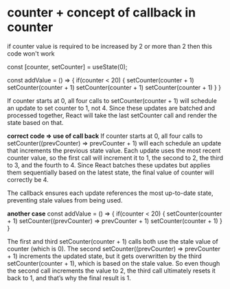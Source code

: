 # counter + concept of callback in counter

if counter value is required to be increased by 2 or more than 2 then this code won't work

const [counter, setCounter] = useState(0);

  const addValue = () => {
    if(counter < 20) {
      setCounter(counter + 1) 
      setCounter(counter + 1)
      setCounter(counter + 1)
      setCounter(counter + 1)
    }
  }

If counter starts at 0, all four calls to setCounter(counter + 1) will schedule an update to set counter to 1, not 4. Since these updates are batched and processed together, React will take the last setCounter call and render the state based on that.

**correct code => use of call back**
If counter starts at 0, all four calls to setCounter((prevCounter) => prevCounter + 1) will each schedule an update that increments the previous state value. Each update uses the most recent counter value, so the first call will increment it to 1, the second to 2, the third to 3, and the fourth to 4. Since React batches these updates but applies them sequentially based on the latest state, the final value of counter will correctly be 4.

The callback ensures each update references the most up-to-date state, preventing stale values from being used.

**another case**
  const addValue = () => {
    if(counter < 20) {
      setCounter(counter + 1) 
      setCounter((prevCounter) => prevCounter + 1) 
      setCounter(counter + 1)
    }
  }

The first and third setCounter(counter + 1) calls both use the stale value of counter (which is 0).
The second setCounter((prevCounter) => prevCounter + 1) increments the updated state, but it gets overwritten by the third setCounter(counter + 1), which is based on the stale value.
So even though the second call increments the value to 2, the third call ultimately resets it back to 1, and that’s why the final result is 1.
